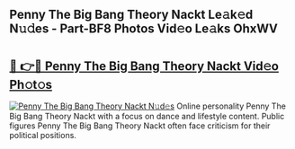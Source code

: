 ## Penny The Big Bang Theory Nackt Le𝚊k𝚎d N𝚞𝚍es - Part-BF8 Photos Vid𝚎o Le𝚊ks OhxWV

# <h2><a href="http://fb9isas.evod.top/?m=Penny+The+Big+Bang+Theory+Nackt">🔗 👉🔴 Penny The Big Bang Theory Nackt Vid𝚎o Ph𝚘t𝚘s</a></h2>

[![Penny The Big Bang Theory Nackt N𝚞d𝚎s](https://i.imgur.com/8V9OHl7.gif)](http://fb9isas.evod.top/?m=Penny+The+Big+Bang+Theory+Nackt)
Online personality Penny The Big Bang Theory Nackt with a focus on dance and lifestyle content. Public figures Penny The Big Bang Theory Nackt often face criticism for their political positions. 
